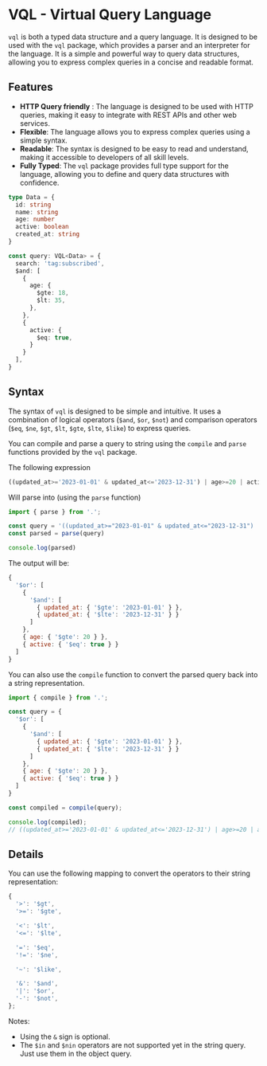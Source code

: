 # VQL - Virtual Query Language

`vql` is both a typed data structure and a query language. It is designed to be used with the `vql` package, which provides a parser and an interpreter for the language.
It is a simple and powerful way to query data structures, allowing you to express complex queries in a concise and readable format.

## Features

- **HTTP Query friendly** : The language is designed to be used with HTTP queries, making it easy to integrate with REST APIs and other web services.
- **Flexible**: The language allows you to express complex queries using a simple syntax.
- **Readable**: The syntax is designed to be easy to read and understand, making it accessible to developers of all skill levels.
- **Fully Typed**: The `vql` package provides full type support for the language, allowing you to define and query data structures with confidence.

```ts
type Data = {
  id: string
  name: string
  age: number
  active: boolean
  created_at: string
}

const query: VQL<Data> = {
  search: 'tag:subscribed',
  $and: [
    {
      age: {
        $gte: 18,
        $lt: 35,
      },
    },
    {
      active: {
        $eq: true,
      }
    }
  ],
}
```

## Syntax

The syntax of `vql` is designed to be simple and intuitive. It uses a combination of logical operators (`$and`, `$or`, `$not`) and comparison operators (`$eq`, `$ne`, `$gt`, `$lt`, `$gte`, `$lte`, `$like`) to express queries.

You can compile and parse a query to string using the `compile` and `parse` functions provided by the `vql` package.


The following expression

```js
((updated_at>='2023-01-01' & updated_at<='2023-12-31') | age>=20 | active=true)
```

Will parse into (using the `parse` function)

```js
import { parse } from '.';

const query = '((updated_at>="2023-01-01" & updated_at<="2023-12-31") | age>=20 | active=true)'
const parsed = parse(query)

console.log(parsed)
```

The output will be:

```js
{
  '$or': [
    {
      '$and': [
        { updated_at: { '$gte': '2023-01-01' } },
        { updated_at: { '$lte': '2023-12-31' } }
      ]
    },
    { age: { '$gte': 20 } },
    { active: { '$eq': true } }
  ]
}
```

You can also use the `compile` function to convert the parsed query back into a string representation.  

```js
import { compile } from '.';

const query = {
  '$or': [
    {
      '$and': [
        { updated_at: { '$gte': '2023-01-01' } },
        { updated_at: { '$lte': '2023-12-31' } }
      ]
    },
    { age: { '$gte': 20 } },
    { active: { '$eq': true } }
  ]
}

const compiled = compile(query);

console.log(compiled);
// ((updated_at>='2023-01-01' & updated_at<='2023-12-31') | age>=20 | active=true)
```

## Details

You can use the following mapping to convert the operators to their string representation:
```js
{
  '>': '$gt',
  '>=': '$gte',

  '<': '$lt',
  '<=': '$lte',

  '=': '$eq',
  '!=': '$ne',

  '~': '$like',

  '&': '$and',
  '|': '$or',
  '-': '$not',
};
```

Notes:
- Using the `&` sign is optional.
- The `$in` and `$nin` operators are not supported yet in the string query.
Just use them in the object query.

